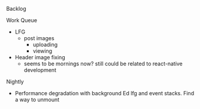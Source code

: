 Backlog

Work Queue
* LFG
  * post images
    * uploading
    * viewing
* Header image fixing
  * seems to be mornings now? still could be related to react-native development

Nightly
* Performance degradation with background Ed lfg and event stacks. Find a way to unmount
